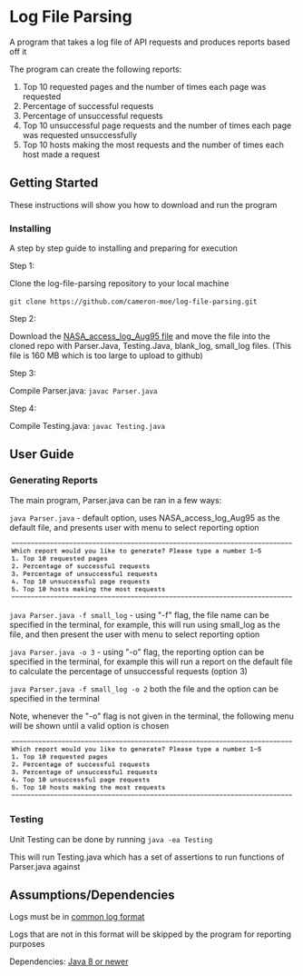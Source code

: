 # Log File Parsing

A program that takes a log file of API requests and produces reports based off it

The program can create the following reports:

1. Top 10 requested pages and the number of times each page was requested
2. Percentage of successful requests
3. Percentage of unsuccessful requests
4. Top 10 unsuccessful page requests and the number of times each page was requested unsuccessfully
5. Top 10 hosts making the most requests and the number of times each host made a request

## Getting Started

These instructions will show you how to download and run the program

### Installing

A step by step guide to installing and preparing for execution

Step 1:

Clone the log-file-parsing repository to your local machine

`git clone https://github.com/cameron-moe/log-file-parsing.git`

Step 2:

Download the [NASA_access_log_Aug95 file](https://urldefense.com/v3/__ftp://ita.ee.lbl.gov/traces/NASA_access_log_Aug95.gz__;!!GqivPVa7Brio!Kv_gR_pGjGVzr4ZPJtCjYJ1tBUqZXBrt-vbJ2Q1zYWl5FC_g_kyta5MCXsBRddoc5w$) and move the file into the cloned repo with Parser.Java, Testing.Java, blank_log, small_log files.  (This file is 160 MB which is too large to upload to github)

Step 3:

Compile Parser.java: `javac Parser.java`

Step 4:

Compile Testing.java: `javac Testing.java`

## User Guide

### Generating Reports

The main program, Parser.java can be ran in a few ways:

`java Parser.java` - default option, uses NASA_access_log_Aug95 as the default file, and presents user with menu to select reporting option

<img width="600" src="/report_menu.png">


`java Parser.java -f small_log` - using "-f" flag, the file name can be specified in the terminal, for example, this will run using small_log as the file, and then present the user with menu to select reporting option

`java Parser.java -o 3` - using "-o" flag, the reporting option can be specified in the terminal, for example this will run a report on the default file to calculate the percentage of unsuccessful requests (option 3)

`java Parser.java -f small_log -o 2` both the file and the option can be specified in the terminal

Note, whenever the "-o" flag is not given in the terminal, the following menu will be shown until a valid option is chosen

<img width="600" src="/report_menu.png">


### Testing

Unit Testing can be done by running `java -ea Testing`

This will run Testing.java which has a set of assertions to run functions of Parser.java against

## Assumptions/Dependencies

Logs must be in [common log format](https://httpd.apache.org/docs/1.3/logs.html#common)

Logs that are not in this format will be skipped by the program for reporting purposes

Dependencies: [Java 8 or newer](https://www.oracle.com/java/technologies/javase-downloads.html)




